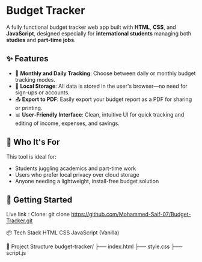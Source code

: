 # Budget Tracker

A fully functional budget tracker web app built with **HTML**, **CSS**, and **JavaScript**, designed especially for **international students** managing both **studies** and **part-time jobs**.

## ✨ Features

- 📆 **Monthly and Daily Tracking**: Choose between daily or monthly budget tracking modes.
- 💾 **Local Storage**: All data is stored in the user's browser—no need for sign-ups or accounts.
- 📤 **Export to PDF**: Easily export your budget report as a PDF for sharing or printing.
- 📊 **User-Friendly Interface**: Clean, intuitive UI for quick tracking and editing of income, expenses, and savings.

## 🎯 Who It's For

This tool is ideal for:
- Students juggling academics and part-time work
- Users who prefer local privacy over cloud storage
- Anyone needing a lightweight, install-free budget solution

## 🚀 Getting Started
Live link : 
Clone: 
   git clone https://github.com/Mohammed-Saif-07/Budget-Tracker.git

   
📦 Tech Stack
HTML
CSS
JavaScript (Vanilla)


📁 Project Structure
budget-tracker/
├── index.html
├── style.css
├── script.js
